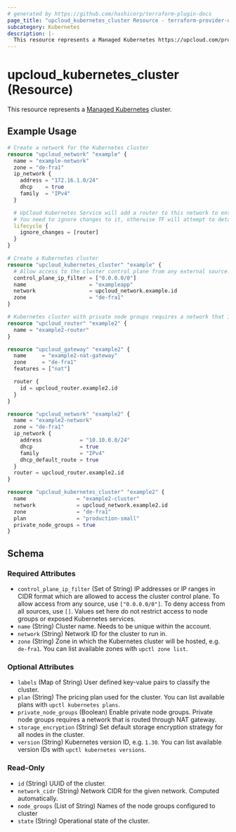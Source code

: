 ```yaml
---
# generated by https://github.com/hashicorp/terraform-plugin-docs
page_title: "upcloud_kubernetes_cluster Resource - terraform-provider-upcloud"
subcategory: Kubernetes
description: |-
  This resource represents a Managed Kubernetes https://upcloud.com/products/managed-kubernetes cluster.
---
```


# upcloud_kubernetes_cluster (Resource)

This resource represents a [Managed Kubernetes](https://upcloud.com/products/managed-kubernetes) cluster.

## Example Usage

```terraform
# Create a network for the Kubernetes cluster
resource "upcloud_network" "example" {
  name = "example-network"
  zone = "de-fra1"
  ip_network {
    address = "172.16.1.0/24"
    dhcp    = true
    family  = "IPv4"
  }

  # UpCloud Kubernetes Service will add a router to this network to ensure cluster networking is working as intended.
  # You need to ignore changes to it, otherwise TF will attempt to detach the router on subsequent applies
  lifecycle {
    ignore_changes = [router]
  }
}

# Create a Kubernetes cluster
resource "upcloud_kubernetes_cluster" "example" {
  # Allow access to the cluster control plane from any external source.
  control_plane_ip_filter = ["0.0.0.0/0"]
  name                    = "exampleapp"
  network                 = upcloud_network.example.id
  zone                    = "de-fra1"
}

# Kubernetes cluster with private node groups requires a network that is routed through NAT gateway.
resource "upcloud_router" "example2" {
  name = "example2-router"
}

resource "upcloud_gateway" "example2" {
  name     = "example2-nat-gateway"
  zone     = "de-fra1"
  features = ["nat"]

  router {
    id = upcloud_router.example2.id
  }
}

resource "upcloud_network" "example2" {
  name = "example2-network"
  zone = "de-fra1"
  ip_network {
    address            = "10.10.0.0/24"
    dhcp               = true
    family             = "IPv4"
    dhcp_default_route = true
  }
  router = upcloud_router.example2.id
}

resource "upcloud_kubernetes_cluster" "example2" {
  name                = "example2-cluster"
  network             = upcloud_network.example2.id
  zone                = "de-fra1"
  plan                = "production-small"
  private_node_groups = true
}
```

<!-- schema generated by tfplugindocs -->
## Schema

### Required Attributes

- `control_plane_ip_filter` (Set of String) IP addresses or IP ranges in CIDR format which are allowed to access the cluster control plane. To allow access from any source, use `["0.0.0.0/0"]`. To deny access from all sources, use `[]`. Values set here do not restrict access to node groups or exposed Kubernetes services.
- `name` (String) Cluster name. Needs to be unique within the account.
- `network` (String) Network ID for the cluster to run in.
- `zone` (String) Zone in which the Kubernetes cluster will be hosted, e.g. `de-fra1`. You can list available zones with `upctl zone list`.

### Optional Attributes

- `labels` (Map of String) User defined key-value pairs to classify the cluster.
- `plan` (String) The pricing plan used for the cluster. You can list available plans with `upctl kubernetes plans`.
- `private_node_groups` (Boolean) Enable private node groups. Private node groups requires a network that is routed through NAT gateway.
- `storage_encryption` (String) Set default storage encryption strategy for all nodes in the cluster.
- `version` (String) Kubernetes version ID, e.g. `1.30`. You can list available version IDs with `upctl kubernetes versions`.

### Read-Only

- `id` (String) UUID of the cluster.
- `network_cidr` (String) Network CIDR for the given network. Computed automatically.
- `node_groups` (List of String) Names of the node groups configured to cluster
- `state` (String) Operational state of the cluster.
